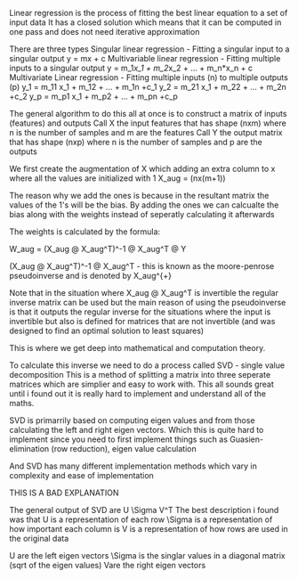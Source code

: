 Linear regression is the process of fitting the best linear equation to a set of input data
It has a closed solution which means that it can be computed in one pass and does not need iterative approximation

There are three types
Singular linear regression       - Fitting a singular input to a singular output y = mx + c
Multivariable linear regression  - Fitting multiple inputs to a singular output y = m_1*x_1 + m_2*x_2 + ... + m_n*x_n + c
Multivariate Linear regression - Fitting multiple inputs (n) to multiple outputs (p)
y_1 = m_11 x_1 + m_12 + ... + m_1n +c_1
y_2 =  m_21 x_1 + m_22 + ... + m_2n +c_2
y_p =  m_p1 x_1 + m_p2 + ... + m_pn +c_p

The general algorithm to do this all at once is to construct a matrix of inputs (features) and outputs
Call X the input features that has shape (nxm) where n is the number of samples and m are the features
Call Y the output matrix that has shape (nxp) where n is the number of samples and p are the outputs

We first create the augmentation of X which adding an extra column to x where all the values are initialized with 1
X_aug = (nx(m+1))

The reason why we add the ones is because in the resultant matrix the values of the 1's will be the bias. By adding the ones we can calcualte the bias along with the weights instead of seperatly calculating it afterwards

The weights is calculated by the formula:

W_aug = (X_aug @ X_aug^T)^-1 @ X_aug^T @ Y

(X_aug @ X_aug^T)^-1 @ X_aug^T - this is known as the moore-penrose pseudoinverse and is denoted by X_aug^{+}

Note that in the situation where X_aug @ X_aug^T is invertible the regular inverse matrix can be used but the main reason of using the pseudoinverse is that it outputs the regular inverse for the situations where the input is invertible but also is defined for matrices that are not invertible (and was designed to find an optimal solution to least squares)

This is where we get deep into mathematical and computation theory.

To calculate this inverse we need to do a process called SVD - single value decomposition
This is a method of splitting a matrix into three seperate matrices which are simplier and easy to work with. This all sounds great until i found out it is really hard to implement and understand all of the maths.

SVD is primarrily based on computing eigen values and from those calculating the left and right eigen vectors. Which this is quite hard to implement since you need to first implement things such as Guasien-elimination (row reduction), eigen value calculation

And SVD has many different implementation methods which vary in complexity and ease of implementation

THIS IS A BAD EXPLANATION

The general output of SVD are U \Sigma V^T
The best description i found was that
U is a representation of each row
\Sigma is a representation of how important each column is
V is a representation of how rows are used in the original data

U are the left eigen vectors
\Sigma is the singlar values in a diagonal matrix (sqrt of the eigen values)
Vare the right eigen vectors
